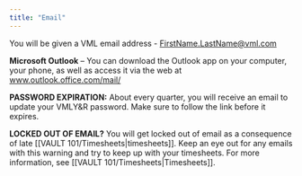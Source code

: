 ```yaml
---
title: "Email"
---
```

You will be given a VML email address - FirstName.LastName@vml.com

**Microsoft Outlook** – You can download the Outlook app on your computer, your phone, as well as access it via the web at www.outlook.office.com/mail/

**PASSWORD EXPIRATION:**
About every quarter, you will receive an email to update your VMLY&R password. Make sure to follow the link before it expires.

**LOCKED OUT OF EMAIL?**
You will get locked out of email as a consequence of late [[VAULT 101/Timesheets|timesheets]]. Keep an eye out for any emails with this warning and try to keep up with your timesheets. For more information, see [[VAULT 101/Timesheets|Timesheets]].